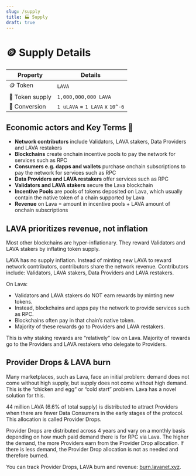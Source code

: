 ```yaml
---
slug: /supply
title: 🏭 Supply
draft: true
---
```


# 🪙 Supply Details

<center>

| Property        | Details                        |
| --------------- | ------------------------------ |
| 🪙 Token        | `LAVA`                         |
| 🔢 Token supply | `1,000,000,000 LAVA`           |
| 💱 Conversion   | `1 uLAVA` = `1 LAVA` x `10^-6` |

</center>

## Economic actors and Key Terms 👤

- **Network contributors** include Validators, LAVA stakers, Data Providers and LAVA restakers
- **Blockchains** create onchain incentive pools to pay the network for services such as RPC
- **Consumers e.g. dapps and wallets** purchase onchain subscriptions to pay the network for services such as RPC 
- **Data Providers and LAVA restakers** offer services such as RPC 
- **Validators and LAVA stakers** secure the Lava blockchain 
- **Incentive Pools** are pools of tokens deposited on Lava, which usually contain the native token of a chain supported by Lava
- **Revenue** on Lava = amount in incentive pools + LAVA amount of onchain subscriptions

## LAVA prioritizes revenue, not inflation

Most other blockchains are hyper-inflationary. They reward Validators and LAVA stakers by inflating token supply. 

LAVA has no supply inflation. Instead of minting new LAVA to reward network contributors, contributors share the network revenue. Contributors include: Validators, LAVA stakers, Data Providers and LAVA restakers. 

On Lava: 

- Validators and LAVA stakers do NOT earn rewards by minting new tokens. 
- Instead, blockchains and apps pay the network to provide services such as RPC. 
- Blockchains often pay in that chain’s native token.
- Majority of these rewards go to Providers and LAVA restakers.

This is why staking rewards are “relatively” low on Lava. Majority of rewards go to the Providers and LAVA restakers who delegate to Providers.

## Provider Drops & LAVA burn 

Many marketplaces, such as Lava, face an initial problem: demand does not come without high supply, but supply does not come without high demand. This is the “chicken and egg” or “cold start” problem. Lava has a novel solution for this. 

44 million LAVA (6.6% of total supply) is distributed to attract Providers when there are fewer Data Consumers in the early stages of the protocol. This allocation is called Provider Drops. 

Provider Drops are distributed across 4 years and vary on a monthly basis depending on how much paid demand there is for RPC via Lava. The higher the demand, the more Providers earn from the Provider Drop allocation. If there is less demand, the Provider Drop allocation is not as needed and therefore burned. 

You can track Provider Drops, LAVA burn and revenue: [burn.lavanet.xyz](https://burn.lavanet.xyz/).